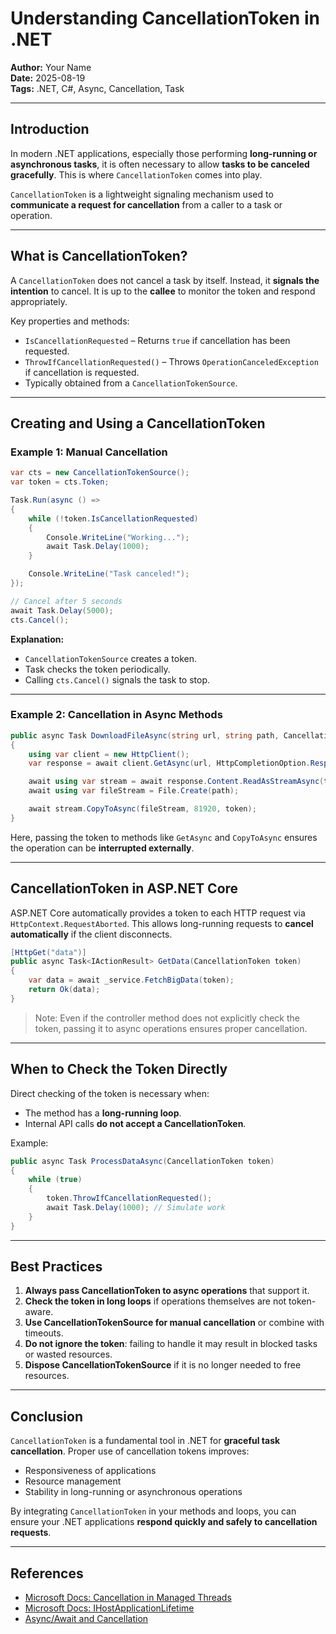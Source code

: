 # Understanding CancellationToken in .NET

**Author:** Your Name  
**Date:** 2025-08-19  
**Tags:** .NET, C#, Async, Cancellation, Task

---

## Introduction

In modern .NET applications, especially those performing **long-running or asynchronous tasks**, it is often necessary to allow **tasks to be canceled gracefully**. This is where `CancellationToken` comes into play.

`CancellationToken` is a lightweight signaling mechanism used to **communicate a request for cancellation** from a caller to a task or operation.

---

## What is CancellationToken?

A `CancellationToken` does not cancel a task by itself. Instead, it **signals the intention** to cancel. It is up to the **callee** to monitor the token and respond appropriately.

Key properties and methods:

- `IsCancellationRequested` – Returns `true` if cancellation has been requested.  
- `ThrowIfCancellationRequested()` – Throws `OperationCanceledException` if cancellation is requested.  
- Typically obtained from a `CancellationTokenSource`.

---

## Creating and Using a CancellationToken

### Example 1: Manual Cancellation

```csharp
var cts = new CancellationTokenSource();
var token = cts.Token;

Task.Run(async () =>
{
    while (!token.IsCancellationRequested)
    {
        Console.WriteLine("Working...");
        await Task.Delay(1000);
    }

    Console.WriteLine("Task canceled!");
});

// Cancel after 5 seconds
await Task.Delay(5000);
cts.Cancel();
```

**Explanation:**

- `CancellationTokenSource` creates a token.  
- Task checks the token periodically.  
- Calling `cts.Cancel()` signals the task to stop.

---

### Example 2: Cancellation in Async Methods

```csharp
public async Task DownloadFileAsync(string url, string path, CancellationToken token)
{
    using var client = new HttpClient();
    var response = await client.GetAsync(url, HttpCompletionOption.ResponseHeadersRead, token);

    await using var stream = await response.Content.ReadAsStreamAsync(token);
    await using var fileStream = File.Create(path);

    await stream.CopyToAsync(fileStream, 81920, token);
}
```

Here, passing the token to methods like `GetAsync` and `CopyToAsync` ensures the operation can be **interrupted externally**.

---

## CancellationToken in ASP.NET Core

ASP.NET Core automatically provides a token to each HTTP request via `HttpContext.RequestAborted`. This allows long-running requests to **cancel automatically** if the client disconnects.

```csharp
[HttpGet("data")]
public async Task<IActionResult> GetData(CancellationToken token)
{
    var data = await _service.FetchBigData(token);
    return Ok(data);
}
```

> Note: Even if the controller method does not explicitly check the token, passing it to async operations ensures proper cancellation.

---

## When to Check the Token Directly

Direct checking of the token is necessary when:

- The method has a **long-running loop**.  
- Internal API calls **do not accept a CancellationToken**.  

Example:

```csharp
public async Task ProcessDataAsync(CancellationToken token)
{
    while (true)
    {
        token.ThrowIfCancellationRequested();
        await Task.Delay(1000); // Simulate work
    }
}
```

---

## Best Practices

1. **Always pass CancellationToken to async operations** that support it.  
2. **Check the token in long loops** if operations themselves are not token-aware.  
3. **Use CancellationTokenSource for manual cancellation** or combine with timeouts.  
4. **Do not ignore the token**: failing to handle it may result in blocked tasks or wasted resources.  
5. **Dispose CancellationTokenSource** if it is no longer needed to free resources.

---

## Conclusion

`CancellationToken` is a fundamental tool in .NET for **graceful task cancellation**. Proper use of cancellation tokens improves:

- Responsiveness of applications  
- Resource management  
- Stability in long-running or asynchronous operations  

By integrating `CancellationToken` in your methods and loops, you can ensure your .NET applications **respond quickly and safely to cancellation requests**.

---

## References

- [Microsoft Docs: Cancellation in Managed Threads](https://learn.microsoft.com/en-us/dotnet/standard/threading/cancellation-in-managed-threads)  
- [Microsoft Docs: IHostApplicationLifetime](https://learn.microsoft.com/en-us/dotnet/api/microsoft.extensions.hosting.ihostapplicationlifetime)  
- [Async/Await and Cancellation](https://learn.microsoft.com/en-us/dotnet/csharp/programming-guide/concepts/async/cancellation)

